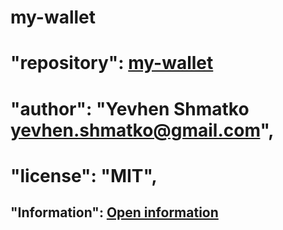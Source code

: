 # my-wallet

# "repository": [my-wallet](https://github.com/YEvhen-SHmatko/my-wallet.git)

# "author": "Yevhen Shmatko <yevhen.shmatko@gmail.com>",

# "license": "MIT",

## "Information": [Open information](https://github.com/YEvhen-SHmatko/my-wallet/blob/master/INFO.md)
